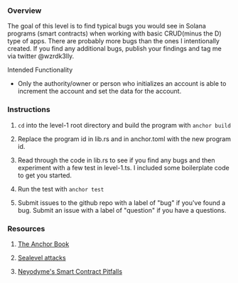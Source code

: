 ### Overview

The goal of this level is to find typical bugs you would see in Solana programs (smart contracts) when working with basic CRUD(minus the D) type of apps. There are probably more bugs than the ones I intentionally created. If you find any additional bugs, publish your findings and tag me via twitter @wzrdk3lly.

Intended Functionality
- Only the authority/owner or person who initializes an account is able to increment the account and set the data for the account. 

### Instructions 
1. `cd` into the level-1 root directory and build the program with `anchor build`

2. Replace the program id in lib.rs and in anchor.toml with the new program id. 

3. Read through the code in lib.rs to see if you find any bugs and then experiment with a few test in level-1.ts. I included some boilerplate code to get you started. 

4. Run the test with `anchor test`

5. Submit issues to the github repo with a label of "bug" if you've found a bug. Submit an issue with a label of "question" if you have a questions. 


### Resources 
1. [The Anchor Book](https://book.anchor-lang.com/)

2. [Sealevel attacks](https://github.com/project-serum/sealevel-attacks/tree/master/programs)

3. [Neyodyme's Smart Contract Pitfalls](https://blog.neodyme.io/posts/solana_common_pitfalls)


